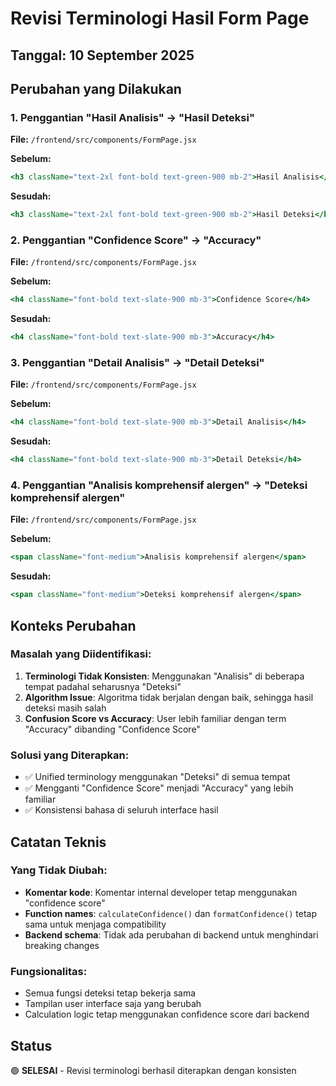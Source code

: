 # Revisi Terminologi Hasil Form Page

## Tanggal: 10 September 2025

## Perubahan yang Dilakukan

### 1. Penggantian "Hasil Analisis" → "Hasil Deteksi"
**File:** `/frontend/src/components/FormPage.jsx`

**Sebelum:**
```jsx
<h3 className="text-2xl font-bold text-green-900 mb-2">Hasil Analisis</h3>
```

**Sesudah:**
```jsx
<h3 className="text-2xl font-bold text-green-900 mb-2">Hasil Deteksi</h3>
```

### 2. Penggantian "Confidence Score" → "Accuracy"
**File:** `/frontend/src/components/FormPage.jsx`

**Sebelum:**
```jsx
<h4 className="font-bold text-slate-900 mb-3">Confidence Score</h4>
```

**Sesudah:**
```jsx
<h4 className="font-bold text-slate-900 mb-3">Accuracy</h4>
```

### 3. Penggantian "Detail Analisis" → "Detail Deteksi"
**File:** `/frontend/src/components/FormPage.jsx`

**Sebelum:**
```jsx
<h4 className="font-bold text-slate-900 mb-3">Detail Analisis</h4>
```

**Sesudah:**
```jsx
<h4 className="font-bold text-slate-900 mb-3">Detail Deteksi</h4>
```

### 4. Penggantian "Analisis komprehensif alergen" → "Deteksi komprehensif alergen"
**File:** `/frontend/src/components/FormPage.jsx`

**Sebelum:**
```jsx
<span className="font-medium">Analisis komprehensif alergen</span>
```

**Sesudah:**
```jsx
<span className="font-medium">Deteksi komprehensif alergen</span>
```

## Konteks Perubahan

### Masalah yang Diidentifikasi:
1. **Terminologi Tidak Konsisten**: Menggunakan "Analisis" di beberapa tempat padahal seharusnya "Deteksi"
2. **Algorithm Issue**: Algoritma tidak berjalan dengan baik, sehingga hasil deteksi masih salah
3. **Confusion Score vs Accuracy**: User lebih familiar dengan term "Accuracy" dibanding "Confidence Score"

### Solusi yang Diterapkan:
- ✅ Unified terminology menggunakan "Deteksi" di semua tempat
- ✅ Mengganti "Confidence Score" menjadi "Accuracy" yang lebih familiar
- ✅ Konsistensi bahasa di seluruh interface hasil

## Catatan Teknis

### Yang Tidak Diubah:
- **Komentar kode**: Komentar internal developer tetap menggunakan "confidence score" 
- **Function names**: `calculateConfidence()` dan `formatConfidence()` tetap sama untuk menjaga compatibility
- **Backend schema**: Tidak ada perubahan di backend untuk menghindari breaking changes

### Fungsionalitas:
- Semua fungsi deteksi tetap bekerja sama
- Tampilan user interface saja yang berubah
- Calculation logic tetap menggunakan confidence score dari backend

## Status
🟢 **SELESAI** - Revisi terminologi berhasil diterapkan dengan konsisten
